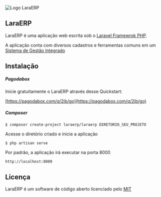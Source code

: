 ![Logo LaraERP](https://github.com/laraerp/laraerp/raw/master/public/img/icon.png "Logo LaraERP")

## LaraERP

LaraERP é uma aplicação web escrita sob o [Laravel Framewrok PHP](http://laravel.com).

A aplicação conta com diversos cadastros e ferramentas comuns em um [Sistema de Gestão Integrado](http://pt.wikipedia.org/wiki/Sistema_integrado_de_gest%C3%A3o_empresarial)

## Instalação 

##### Pagodabox

Inicie gratuitamente o LaraERP através desse Quickstart:

[https://pagodabox.com/q/2ib/go](https://pagodabox.com/q/2ib/go)

##### Composer

    $ composer create-project laraerp/laraerp DIRETORIO_SEU_PROJETO

Acesse o diretório criado e inicie a aplicação
    
    $ php artisan serve

Por padrão, a aplicação irá executar na porta 8000
    
    http://localhost:8000

## Licença

LaraERP é um software de código aberto licenciado pelo [MIT](http://opensource.org/licenses/MIT)

